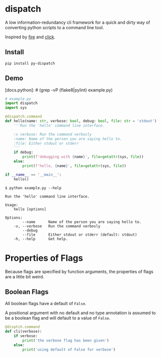 # dispatch

A low information-redundancy cli framework for a quick and dirty way of converting python scripts to a command line tool.

Inspired by [fire](https://github.com/google/python-fire) and [click](https://click.palletsprojects.com/).

## Install
```
pip install py-dispatch
```

## Demo
[docs.python]: # (grep -vP (flake8|pylint) example.py)
```python
# example.py
import dispatch
import sys

@dispatch.command
def hello(name: str, verbose: bool, debug: bool, file: str = 'stdout'):
    '''Run the 'hello' command line interface.

    :v verbose: Run the command verbosly
    :name: Name of the person you are saying hello to.
    :file: Either stdout or stderr
    '''
    if debug:
        print(f'debugging with {name}', file=getattr(sys, file))
    else:
        print(f'hello, {name}', file=getattr(sys, file))

if __name__ == '__main__':
    hello()
```

```
$ python example.py --help
```

[docs]: # (python example.py --help)
```
Run the 'hello' command line interface.

Usage:
    hello [options]

Options:
        --name      Name of the person you are saying hello to.
    -v, --verbose   Run the command verbosly
        --debug     
        --file      Either stdout or stderr (default: stdout)
    -h, --help      Get help.
```

Properties of Flags
===================
Because flags are specified by function arguments, the properties of flags are a little bit weird.

Boolean Flags
-------------
All boolean flags have a default of `False`.

A positional argument with no default and no type annotation is assumed to be a boolean flag and will default to a value of `False`.
```python
@disptch.command
def cli(verbose):
    if verbose:
        print('the verbose flag has been given')
    else:
        print('using default of False for verbose')
```
